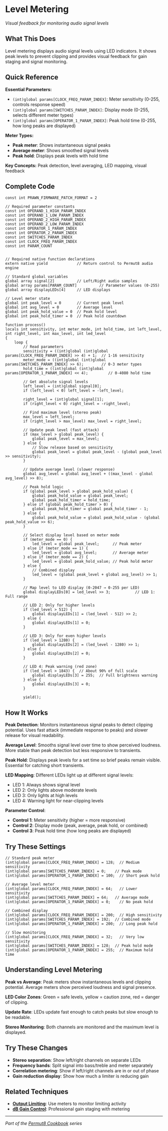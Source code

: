 # Level Metering

*Visual feedback for monitoring audio signal levels*

## What This Does

Level metering displays audio signal levels using LED indicators. It shows peak levels to prevent clipping and provides visual feedback for gain staging and signal monitoring.

## Quick Reference

**Essential Parameters:**
- `(int)global params[CLOCK_FREQ_PARAM_INDEX]`: Meter sensitivity (0-255, controls response speed)
- `(int)global params[SWITCHES_PARAM_INDEX]`: Display mode (0-255, selects different meter types)
- `(int)global params[OPERATOR_1_PARAM_INDEX]`: Peak hold time (0-255, how long peaks are displayed)

**Meter Types:**
- **Peak meter**: Shows instantaneous signal peaks
- **Average meter**: Shows smoothed signal levels
- **Peak hold**: Displays peak levels with hold time

**Key Concepts:** Peak detection, level averaging, LED mapping, visual feedback

## Complete Code

```impala
const int PRAWN_FIRMWARE_PATCH_FORMAT = 2

// Required parameter constants
const int OPERAND_1_HIGH_PARAM_INDEX
const int OPERAND_1_LOW_PARAM_INDEX
const int OPERAND_2_HIGH_PARAM_INDEX
const int OPERAND_2_LOW_PARAM_INDEX
const int OPERATOR_1_PARAM_INDEX
const int OPERATOR_2_PARAM_INDEX
const int SWITCHES_PARAM_INDEX
const int CLOCK_FREQ_PARAM_INDEX
const int PARAM_COUNT


// Required native function declarations
extern native yield             // Return control to Permut8 audio engine

// Standard global variables
global array signal[2]          // Left/Right audio samples
global array params[PARAM_COUNT]          // Parameter values (0-255)
global array displayLEDs[4]     // LED displays

// Level meter state
global int peak_level = 0       // Current peak level
global int avg_level = 0        // Average level
global int peak_hold_value = 0  // Peak hold level
global int peak_hold_timer = 0  // Peak hold countdown

function process()
locals int sensitivity, int meter_mode, int hold_time, int left_level, int right_level, int max_level, int led_level
{
    loop {
        // Read parameters
        sensitivity = ((int)global (int)global params[CLOCK_FREQ_PARAM_INDEX] >> 4) + 1;  // 1-16 sensitivity
        meter_mode = ((int)global (int)global params[SWITCHES_PARAM_INDEX] >> 6);        // 0-3 meter types
        hold_time = ((int)global (int)global params[OPERATOR_1_PARAM_INDEX] << 4);         // 0-4080 hold time
        
        // Get absolute signal levels
        left_level = (int)global signal[0];
        if (left_level < 0) left_level = -left_level;
        
        right_level = (int)global signal[1];
        if (right_level < 0) right_level = -right_level;
        
        // Find maximum level (stereo peak)
        max_level = left_level;
        if (right_level > max_level) max_level = right_level;
        
        // Update peak level (fast attack)
        if (max_level > global peak_level) {
            global peak_level = max_level;
        } else {
            // Slow release based on sensitivity
            global peak_level = global peak_level - (global peak_level >> sensitivity);
        }
        
        // Update average level (slower response)
        global avg_level = global avg_level + ((max_level - global avg_level) >> 8);
        
        // Peak hold logic
        if (global peak_level > global peak_hold_value) {
            global peak_hold_value = global peak_level;
            global peak_hold_timer = hold_time;
        } else if (global peak_hold_timer > 0) {
            global peak_hold_timer = global peak_hold_timer - 1;
        } else {
            global peak_hold_value = global peak_hold_value - (global peak_hold_value >> 6);
        }
        
        // Select display level based on meter mode
        if (meter_mode == 0) {
            led_level = global peak_level;      // Peak meter
        } else if (meter_mode == 1) {
            led_level = global avg_level;       // Average meter
        } else if (meter_mode == 2) {
            led_level = global peak_hold_value; // Peak hold meter
        } else {
            // Combined display
            led_level = (global peak_level + global avg_level) >> 1;
        }
        
        // Map level to LED display (0-2047 → 0-255 per LED)
        global displayLEDs[0] = led_level >> 3;           // LED 1: Full range
        
        // LED 2: Only for higher levels
        if (led_level > 512) {
            global displayLEDs[1] = (led_level - 512) >> 2;
        } else {
            global displayLEDs[1] = 0;
        }
        
        // LED 3: Only for even higher levels  
        if (led_level > 1280) {
            global displayLEDs[2] = (led_level - 1280) >> 1;
        } else {
            global displayLEDs[2] = 0;
        }
        
        // LED 4: Peak warning (red zone)
        if (led_level > 1843) {  // About 90% of full scale
            global displayLEDs[3] = 255;  // Full brightness warning
        } else {
            global displayLEDs[3] = 0;
        }
        
        yield();

```

## How It Works

**Peak Detection**: Monitors instantaneous signal peaks to detect clipping potential. Uses fast attack (immediate response to peaks) and slower release for visual readability.

**Average Level**: Smooths signal level over time to show perceived loudness. More stable than peak detection but less responsive to transients.

**Peak Hold**: Displays peak levels for a set time so brief peaks remain visible. Essential for catching short transients.

**LED Mapping**: Different LEDs light up at different signal levels:
- LED 1: Always shows signal level
- LED 2: Only lights above moderate levels  
- LED 3: Only lights at high levels
- LED 4: Warning light for near-clipping levels

**Parameter Control**:
- **Control 1**: Meter sensitivity (higher = more responsive)
- **Control 2**: Display mode (peak, average, peak hold, or combined)
- **Control 3**: Peak hold time (how long peaks are displayed)

## Try These Settings

```impala
// Standard peak meter
(int)global params[CLOCK_FREQ_PARAM_INDEX] = 128;  // Medium sensitivity
(int)global params[SWITCHES_PARAM_INDEX] = 0;    // Peak mode
(int)global params[OPERATOR_1_PARAM_INDEX] = 100;  // Short peak hold

// Average level meter
(int)global params[CLOCK_FREQ_PARAM_INDEX] = 64;   // Lower sensitivity
(int)global params[SWITCHES_PARAM_INDEX] = 64;   // Average mode
(int)global params[OPERATOR_1_PARAM_INDEX] = 0;    // No peak hold

// Combined display
(int)global params[CLOCK_FREQ_PARAM_INDEX] = 200;  // High sensitivity
(int)global params[SWITCHES_PARAM_INDEX] = 192;  // Combined mode
(int)global params[OPERATOR_1_PARAM_INDEX] = 200;  // Long peak hold

// Slow monitoring
(int)global params[CLOCK_FREQ_PARAM_INDEX] = 32;   // Very low sensitivity
(int)global params[SWITCHES_PARAM_INDEX] = 128;  // Peak hold mode
(int)global params[OPERATOR_1_PARAM_INDEX] = 255;  // Maximum hold time
```

## Understanding Level Metering

**Peak vs Average**: Peak meters show instantaneous levels and clipping potential. Average meters show perceived loudness and signal presence.

**LED Color Zones**: Green = safe levels, yellow = caution zone, red = danger of clipping.

**Update Rate**: LEDs update fast enough to catch peaks but slow enough to be readable.

**Stereo Monitoring**: Both channels are monitored and the maximum level is displayed.

## Try These Changes

- **Stereo separation**: Show left/right channels on separate LEDs
- **Frequency bands**: Split signal into bass/treble and meter separately  
- **Correlation metering**: Show if left/right channels are in or out of phase
- **Gain reduction display**: Show how much a limiter is reducing gain

## Related Techniques

- **[Output Limiting](output-limiting.md)**: Use meters to monitor limiting activity
- **[dB Gain Control](db-gain-control.md)**: Professional gain staging with metering

---
*Part of the [Permut8 Cookbook](../index.md) series*
